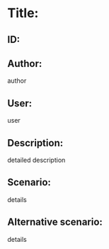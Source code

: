 # Title:  
## ID: 
## Author: 
author
## User:
user
## Description:
detailed description
## Scenario: 
details
## Alternative scenario:
details 